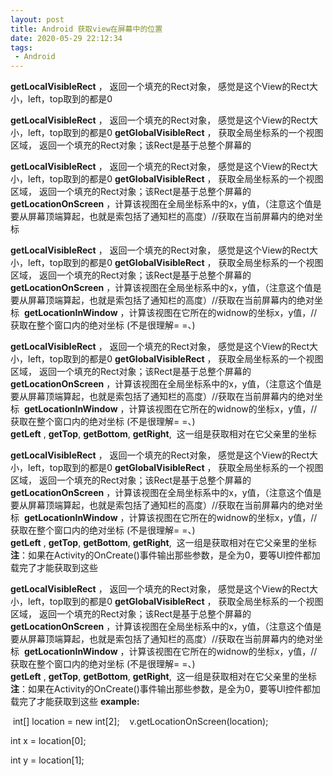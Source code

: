```yaml
---
layout: post
title: Android 获取view在屏幕中的位置
date: 2020-05-29 22:12:34
tags: 
 - Android
---
```



**getLocalVisibleRect** ， 返回一个填充的Rect对象， 感觉是这个View的Rect大小，left，top取到的都是0

**getLocalVisibleRect** ， 返回一个填充的Rect对象， 感觉是这个View的Rect大小，left，top取到的都是0
**getGlobalVisibleRect** ， 获取全局坐标系的一个视图区域， 返回一个填充的Rect对象；该Rect是基于总整个屏幕的

**getLocalVisibleRect** ， 返回一个填充的Rect对象， 感觉是这个View的Rect大小，left，top取到的都是0
**getGlobalVisibleRect** ， 获取全局坐标系的一个视图区域， 返回一个填充的Rect对象；该Rect是基于总整个屏幕的
**getLocationOnScreen** ，计算该视图在全局坐标系中的x，y值，（注意这个值是要从屏幕顶端算起，也就是索包括了通知栏的高度）//获取在当前屏幕内的绝对坐标 

**getLocalVisibleRect** ， 返回一个填充的Rect对象， 感觉是这个View的Rect大小，left，top取到的都是0
**getGlobalVisibleRect** ， 获取全局坐标系的一个视图区域， 返回一个填充的Rect对象；该Rect是基于总整个屏幕的
**getLocationOnScreen** ，计算该视图在全局坐标系中的x，y值，（注意这个值是要从屏幕顶端算起，也就是索包括了通知栏的高度）//获取在当前屏幕内的绝对坐标 
**getLocationInWindow** ，计算该视图在它所在的widnow的坐标x，y值，//获取在整个窗口内的绝对坐标 (不是很理解= =、)

**getLocalVisibleRect** ， 返回一个填充的Rect对象， 感觉是这个View的Rect大小，left，top取到的都是0
**getGlobalVisibleRect** ， 获取全局坐标系的一个视图区域， 返回一个填充的Rect对象；该Rect是基于总整个屏幕的
**getLocationOnScreen** ，计算该视图在全局坐标系中的x，y值，（注意这个值是要从屏幕顶端算起，也就是索包括了通知栏的高度）//获取在当前屏幕内的绝对坐标 
**getLocationInWindow** ，计算该视图在它所在的widnow的坐标x，y值，//获取在整个窗口内的绝对坐标 (不是很理解= =、)
**getLeft** , **getTop**, **getBottom**, **getRight**,  这一组是获取相对在它父亲里的坐标

**getLocalVisibleRect** ， 返回一个填充的Rect对象， 感觉是这个View的Rect大小，left，top取到的都是0
**getGlobalVisibleRect** ， 获取全局坐标系的一个视图区域， 返回一个填充的Rect对象；该Rect是基于总整个屏幕的
**getLocationOnScreen** ，计算该视图在全局坐标系中的x，y值，（注意这个值是要从屏幕顶端算起，也就是索包括了通知栏的高度）//获取在当前屏幕内的绝对坐标 
**getLocationInWindow** ，计算该视图在它所在的widnow的坐标x，y值，//获取在整个窗口内的绝对坐标 (不是很理解= =、)
**getLeft** , **getTop**, **getBottom**, **getRight**,  这一组是获取相对在它父亲里的坐标
**注**：如果在Activity的OnCreate()事件输出那些参数，是全为0，要等UI控件都加载完了才能获取到这些

**getLocalVisibleRect** ， 返回一个填充的Rect对象， 感觉是这个View的Rect大小，left，top取到的都是0
**getGlobalVisibleRect** ， 获取全局坐标系的一个视图区域， 返回一个填充的Rect对象；该Rect是基于总整个屏幕的
**getLocationOnScreen** ，计算该视图在全局坐标系中的x，y值，（注意这个值是要从屏幕顶端算起，也就是索包括了通知栏的高度）//获取在当前屏幕内的绝对坐标 
**getLocationInWindow** ，计算该视图在它所在的widnow的坐标x，y值，//获取在整个窗口内的绝对坐标 (不是很理解= =、)
**getLeft** , **getTop**, **getBottom**, **getRight**,  这一组是获取相对在它父亲里的坐标
**注**：如果在Activity的OnCreate()事件输出那些参数，是全为0，要等UI控件都加载完了才能获取到这些
**example:**

 int[] location = new int[2];    v.getLocationOnScreen(location); 

 int x = location[0]; 

 int y = location[1];